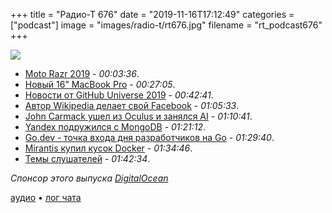+++
title = "Радио-Т 676"
date = "2019-11-16T17:12:49"
categories = ["podcast"]
image = "images/radio-t/rt676.jpg"
filename = "rt_podcast676"
+++

![](https://radio-t.com/images/radio-t/rt676.jpg)

- [Moto Razr 2019](https://arstechnica.com/gadgets/2019/11/moto-razr-2019-is-official-a-foldable-smartphone-with-no-display-crease/) - *00:03:36*.
- [Новый 16" MacBook Pro](https://www.theverge.com/2019/11/13/20962380/apples-16-inch-macbook-pro-keyboard-screen-speakers-processor) - *00:27:05*.
- [Новости от GitHub Universe 2019](https://github.blog/2019-11-13-universe-day-one/) - *00:42:41*.
- [Автор Wikipedia делает свой Facebook](https://www.zdnet.com/article/wikipedias-jimmy-wales-has-quietly-launched-a-facebook-rival-social-network/) - *01:05:33*.
- [John Carmack ушел из Oculus и занялся AI](https://techcrunch.com/2019/11/13/john-carmack-steps-down-at-oculus-to-pursue-ai-passion-project-before-i-get-too-old/) - *01:10:41*.
- [Yandex подружился с MongoDB](https://cloud.yandex.ru/services/managed-mongodb) - *01:21:12*.
- [Go.dev - точка входа дня разработчиков на Go](https://blog.golang.org/go.dev) - *01:29:40*.
- [Mirantis купил кусок Docker](https://www.mirantis.com/blog/mirantis-acquires-docker-enterprise-platform-business/) - *01:34:46*.
- [Темы слушателей](https://radio-t.com/p/2019/11/12/prep-676/) - *01:42:34*.

*Спонсор этого выпуска [DigitalOcean](https://do.co/radiot)*


[аудио](https://cdn.radio-t.com/rt_podcast676.mp3) • [лог чата](https://chat.radio-t.com/logs/radio-t-676.html)
<audio src="https://cdn.radio-t.com/rt_podcast676.mp3" preload="none"></audio>
